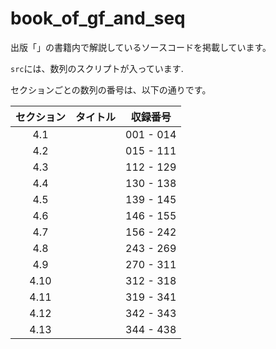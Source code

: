 # book_of_gf_and_seq

出版「」の書籍内で解説しているソースコードを掲載しています。

`src`には、数列のスクリプトが入っています.

セクションごとの数列の番号は、以下の通りです。

| セクション | タイトル | 収録番号 |
|:---:|:---:|:---:|
| 4.1  |  | 001 - 014 |
| 4.2  |  | 015 - 111 |
| 4.3  |  | 112 - 129 |
| 4.4  |  | 130 - 138 |
| 4.5  |  | 139 - 145 |
| 4.6  |  | 146 - 155 |
| 4.7  |  | 156 - 242 |
| 4.8  |  | 243 - 269 |
| 4.9  |  | 270 - 311 |
| 4.10 |  | 312 - 318 |
| 4.11 |  | 319 - 341 |
| 4.12 |  | 342 - 343 |
| 4.13 |  | 344 - 438 |